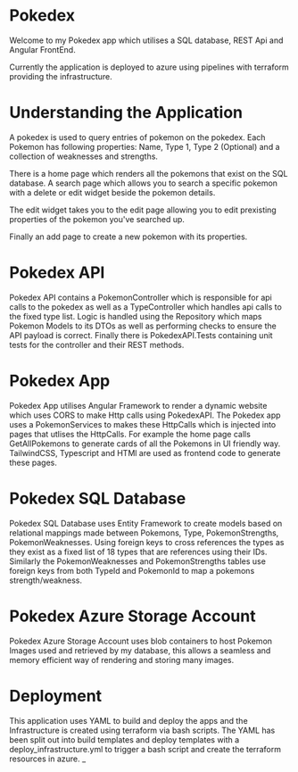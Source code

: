 # Pokedex

Welcome to my Pokedex app which utilises a SQL database, REST Api and Angular FrontEnd.

Currently the application is deployed to azure using pipelines with terraform providing the infrastructure. 

# Understanding the Application
A pokedex is used to query entries of pokemon on the pokedex. Each Pokemon has following properties: Name, Type 1, Type 2 (Optional) and a collection of weaknesses and strengths. 

There is a home page which renders all the pokemons that exist on the SQL database. A search page which allows you to search a specific pokemon with a delete or edit widget beside the pokemon details.

The edit widget takes you to the edit page allowing you to edit prexisting properties of the pokemon you've searched up.

Finally an add page to create a new pokemon with its properties.

# Pokedex API
Pokedex API contains a PokemonController which is responsible for api calls to the pokedex as well as a TypeController which handles api calls to the fixed type list. 
Logic is handled using the Repository which maps Pokemon Models to its DTOs as well as performing checks to ensure the API payload is correct. Finally there is PokedexAPI.Tests containing unit tests for the controller and their REST methods.

# Pokedex App
Pokedex App utilises Angular Framework to render a dynamic website which uses CORS to make Http calls using PokedexAPI. The Pokedex app uses a PokemonServices to makes these HttpCalls which is injected into pages that utlises the HttpCalls. 
For example the home page calls GetAllPokemons to generate cards of all the Pokemons in UI friendly way. TailwindCSS, Typescript and HTMl are used as frontend code to generate these pages.

# Pokedex SQL Database
Pokedex SQL Database uses Entity Framework to create models based on relational mappings made between Pokemons, Type, PokemonStrengths, PokemonWeaknesses. Using foreign keys to cross references the types as they exist as a fixed list of 18 types that are references using their IDs.
Similarly the PokemonWeaknesses and PokemonStrengths tables use foreign keys from both TypeId and PokemonId to map a pokemons strength/weakness.

# Pokedex Azure Storage Account
Pokedex Azure Storage Account uses blob containers to host Pokemon Images used and retrieved by my database, this allows a seamless and memory efficient way of rendering and storing many images.

# Deployment
This application uses YAML to build and deploy the apps and the Infrastructure is created using terraform via bash scripts. The YAML has been split out into build templates and deploy templates with a deploy_infrastructure.yml to trigger a bash script and create the terraform resources in azure.
_